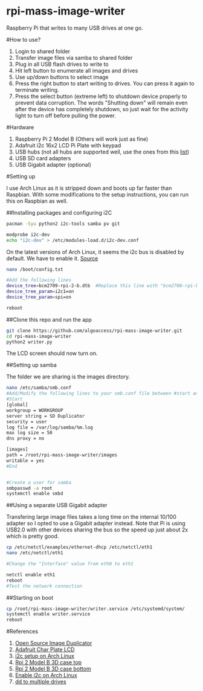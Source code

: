 # rpi-mass-image-writer
Raspberry Pi that writes to many USB drives at one go.

#How to use?
1. Login to shared folder
2. Transfer image files via samba to shared folder
3. Plug in all USB flash drives to write to
4. Hit left button to enumerate all images and drives 
5. Use up/down buttons to select image
6. Press the right button to start writing to drives. You can press it again to terminate writing.
7. Press the select button (extreme left) to shutdown device properly to prevent data corruption. The words "Shutting down" will remain even after the device has completely shutdown, so just wait for the activity light to turn off before pulling the power.

#Hardware
1. Raspberry Pi 2 Model B (Others will work just as fine)
2. Adafruit i2c 16x2 LCD Pi Plate with keypad
3. USB hubs (not all hubs are supported well, use the ones from this [list](http://elinux.org/RPi_Powered_USB_Hubs))
4. USB SD card adapters
5. USB Gigabit adapter (optional)

#Setting up

I use Arch Linux as it is stripped down and boots up far faster than Raspbian. With some modifications to the setup instructions, you can run this on Raspbian as well.

##Installing packages and configuring i2C

```bash
pacman -Syu python2 i2c-tools samba pv git

modprobe i2c-dev
echo "i2c-dev" > /etc/modules-load.d/i2c-dev.conf
```

On the latest versions of Arch Linux, it seems the i2c bus is disabled by default. We have to enable it. [Source](http://archlinuxarm.org/forum/viewtopic.php?f=31&t=8330)

```bash
nano /boot/config.txt

#Add the following lines
device_tree=bcm2709-rpi-2-b.dtb  #Replace this line with "bcm2708-rpi-b.dtb" or "bcm2708-rpi-b-plus.dtb" depending on your Raspberry Pi type.
device_tree_param=i2c1=on
device_tree_param=spi=on

reboot
```

##Clone this repo and run the app

```bash
git clone https://github.com/algoaccess/rpi-mass-image-writer.git
cd rpi-mass-image-writer
python2 writer.py
```
The LCD screen should now turn on.

##Setting up samba 

The folder we are sharing is the images directory.

```bash
nano /etc/samba/smb.conf
#Add/Modify the following lines to your smb.conf file between #start and #end
#Start
[global]
workgroup = WORKGROUP
server string = SD Duplicator
security = user
log file = /var/log/samba/%m.log
max log size = 50
dns proxy = no

[images]
path = /root/rpi-mass-image-writer/images
writable = yes
#End


#Create a user for samba
smbpasswd -a root
systemctl enable smbd
```

##Using a separate USB Gigabit adapter

Transfering large image files takes a long time on the internal 10/100 adapter so I opted to use a Gigabit adapter instead. Note that Pi is using USB2.0 with other devices sharing the bus so the speed up just about 2x which is pretty good.

```bash
cp /etc/netctl/examples/ethernet-dhcp /etc/netctl/eth1
nano /etc/netctl/eth1

#Change the "Interface" value from eth0 to eth1

netctl enable eth1
reboot
#Test the network connection
```

##Starting on boot

```bash
cp /root/rpi-mass-image-writer/writer.service /etc/systemd/system/
systemctl enable writer.service
reboot
```

#References
1. [Open Source Image Duplicator](https://github.com/rockandscissor/osid)
2. [Adafruit Char Plate LCD](https://learn.adafruit.com/adafruit-16x2-character-lcd-plus-keypad-for-raspberry-pi/overview)
3. [i2c setup on Arch Linux](http://cfedk.host.cs.st-andrews.ac.uk/site/?q=2013-pi)
4. [Rpi 2 Model B 3D case top](http://www.thingiverse.com/thing:588608)
5. [Rpi 2 Model B 3D case bottom](http://www.thingiverse.com/thing:582366)
6. [Enable i2c on Arch Linux](http://archlinuxarm.org/forum/viewtopic.php?f=31&t=8330)
7. [dd to multiple drives](https://joshhead.wordpress.com/2011/08/04/multiple-output-files-with-dd-utility/)
